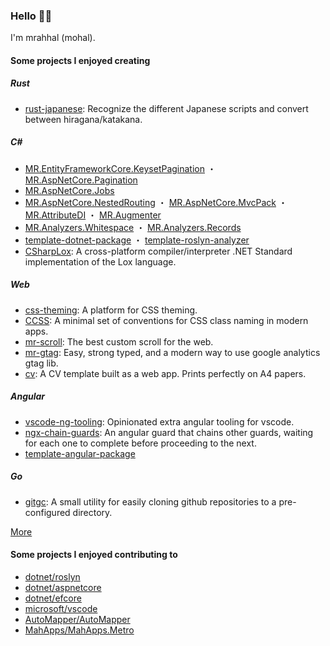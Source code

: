 ### Hello 👋🏻

I'm mrahhal (mohal).

#### Some projects I enjoyed creating

##### Rust

- [rust-japanese](https://github.com/mrahhal/rust-japanese): Recognize the different Japanese scripts and convert between hiragana/katakana.

##### C#

- [MR.EntityFrameworkCore.KeysetPagination](https://github.com/mrahhal/MR.EntityFrameworkCore.KeysetPagination) ・ [MR.AspNetCore.Pagination](https://github.com/mrahhal/MR.AspNetCore.Pagination)
- [MR.AspNetCore.Jobs](https://github.com/mrahhal/MR.AspNetCore.Jobs)
- [MR.AspNetCore.NestedRouting](https://github.com/mrahhal/MR.AspNetCore.NestedRouting) ・ [MR.AspNetCore.MvcPack](https://github.com/mrahhal/MR.AspNetCore.MvcPack) ・ [MR.AttributeDI](https://github.com/mrahhal/MR.AttributeDI) ・ [MR.Augmenter](https://github.com/mrahhal/MR.Augmenter)
- [MR.Analyzers.Whitespace](https://github.com/mrahhal/MR.Analyzers.Whitespace) ・ [MR.Analyzers.Records](https://github.com/mrahhal/MR.Analyzers.Records)
- [template-dotnet-package](https://github.com/mrahhal/template-dotnet-package) ・ [template-roslyn-analyzer](https://github.com/mrahhal/template-roslyn-analyzer)
- [CSharpLox](https://github.com/mrahhal/CSharpLox): A cross-platform compiler/interpreter .NET Standard implementation of the Lox language.

##### Web

- [css-theming](https://github.com/mrahhal/css-theming): A platform for CSS theming.
- [CCSS](https://github.com/mrahhal/CCSS): A minimal set of conventions for CSS class naming in modern apps.
- [mr-scroll](https://github.com/mrahhal/mr-scroll): The best custom scroll for the web.
- [mr-gtag](https://github.com/mrahhal/mr-gtag): Easy, strong typed, and a modern way to use google analytics gtag lib.
- [cv](https://github.com/mrahhal/cv): A CV template built as a web app. Prints perfectly on A4 papers.

##### Angular

- [vscode-ng-tooling](https://github.com/mrahhal/vscode-ng-tooling): Opinionated extra angular tooling for vscode.
- [ngx-chain-guards](https://github.com/mrahhal/ngx-chain-guards): An angular guard that chains other guards, waiting for each one to complete before proceeding to the next.
- [template-angular-package](https://github.com/mrahhal/template-angular-package)

##### Go

- [gitgc](https://github.com/mrahhal/gitgc): A small utility for easily cloning github repositories to a pre-configured directory.

[More](https://github.com/mrahhal?tab=repositories&type=source)

#### Some projects I enjoyed contributing to

- [dotnet/roslyn](https://github.com/dotnet/roslyn)
- [dotnet/aspnetcore](https://github.com/dotnet/aspnetcore)
- [dotnet/efcore](https://github.com/dotnet/efcore)
- [microsoft/vscode](https://github.com/microsoft/vscode)
- [AutoMapper/AutoMapper](https://github.com/AutoMapper/AutoMapper)
- [MahApps/MahApps.Metro](https://github.com/MahApps/MahApps.Metro)
